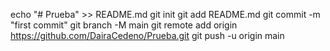 echo "# Prueba" >> README.md
  git init
  git add README.md
  git commit -m "first commit"
  git branch -M main
  git remote add origin https://github.com/DairaCedeno/Prueba.git
  git push -u origin main
